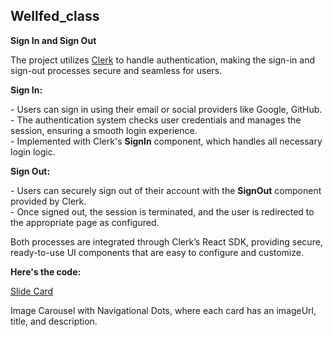 ## Wellfed_class

<p><strong>Sign In and Sign Out</strong></p>

<p>
  The project utilizes 
  <a href="https://clerk.dev/">Clerk</a> 
  to handle authentication, making the sign-in and sign-out processes secure and seamless for users.
</p>

<p><strong>Sign In:</strong></p>
<p>
  - Users can sign in using their email or social providers like Google, GitHub.<br/>
  - The authentication system checks user credentials and manages the session, ensuring a smooth login experience.<br/>
  - Implemented with Clerk's <strong>SignIn</strong> component, which handles all necessary login logic.
</p>

<p><strong>Sign Out:</strong></p>
<p>
  - Users can securely sign out of their account with the <strong>SignOut</strong> component provided by Clerk.<br/>
  - Once signed out, the session is terminated, and the user is redirected to the appropriate page as configured.
</p>

<p>
  Both processes are integrated through Clerk’s React SDK, providing secure, ready-to-use UI components that are easy to configure and customize.
</p>
<strong><bold>Here's the code:</bold></strong><a href="https://github.com/rithvikvelapati/WellFed/tree/feature/clerk-auth"></a>






<a href="https://github.com/rithvikvelapati/WellFed/blob/main/frontend/wellfed/src/components/ui/SlideCard.tsx" target="_blank"> Slide Card </a> <p> Image Carousel with Navigational Dots, where each card has an imageUrl, title, and description.</p>


